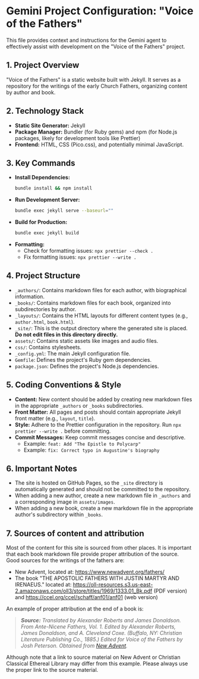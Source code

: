 # Gemini Project Configuration: "Voice of the Fathers"

This file provides context and instructions for the Gemini agent to effectively
assist with development on the "Voice of the Fathers" project.

## 1. Project Overview

"Voice of the Fathers" is a static website built with Jekyll. It serves as a
repository for the writings of the early Church Fathers, organizing content by
author and book.

## 2. Technology Stack

- **Static Site Generator:** Jekyll
- **Package Manager:** Bundler (for Ruby gems) and npm (for Node.js packages,
  likely for development tools like Prettier)
- **Frontend:** HTML, CSS (Pico.css), and potentially minimal JavaScript.

## 3. Key Commands

- **Install Dependencies:**
  ```bash
  bundle install && npm install
  ```
- **Run Development Server:**
  ```bash
  bundle exec jekyll serve --baseurl=""
  ```
- **Build for Production:**
  ```bash
  bundle exec jekyll build
  ```
- **Formatting:**
  - Check for formatting issues: `npx prettier --check .`
  - Fix formatting issues: `npx prettier --write .`

## 4. Project Structure

- `_authors/`: Contains markdown files for each author, with biographical
  information.
- `_books/`: Contains markdown files for each book, organized into
  subdirectories by author.
- `_layouts/`: Contains the HTML layouts for different content types (e.g.,
  `author.html`, `book.html`).
- `_site/`: This is the output directory where the generated site is placed.
  **Do not edit files in this directory directly.**
- `assets/`: Contains static assets like images and audio files.
- `css/`: Contains stylesheets.
- `_config.yml`: The main Jekyll configuration file.
- `Gemfile`: Defines the project's Ruby gem dependencies.
- `package.json`: Defines the project's Node.js dependencies.

## 5. Coding Conventions & Style

- **Content:** New content should be added by creating new markdown files in the
  appropriate `_authors` or `_books` subdirectories.
- **Front Matter:** All pages and posts should contain appropriate Jekyll front
  matter (e.g., `layout`, `title`).
- **Style:** Adhere to the Prettier configuration in the repository. Run
  `npx prettier --write .` before committing.
- **Commit Messages:** Keep commit messages concise and descriptive.
  - Example: `feat: Add "The Epistle to Polycarp"`
  - Example: `fix: Correct typo in Augustine's biography`

## 6. Important Notes

- The site is hosted on GitHub Pages, so the `_site` directory is automatically
  generated and should not be committed to the repository.
- When adding a new author, create a new markdown file in `_authors` and a
  corresponding image in `assets/images`.
- When adding a new book, create a new markdown file in the appropriate author's
  subdirectory within `_books`.

## 7. Sources of content and attribution

Most of the content for this site is sourced from other places. It is important
that each book markdown file provide proper attribution of the source. Good
sources for the writings of the fathers are:

- New Advent, located at: https://www.newadvent.org/fathers/
- The book "THE APOSTOLIC FATHERS WITH JUSTIN MARTYR AND IRENAEUS." located at:
  https://oll-resources.s3.us-east-2.amazonaws.com/oll3/store/titles/1969/1333.01_Bk.pdf
  (PDF version) and https://ccel.org/ccel/schaff/anf01/anf01 (web version)

An example of proper attribution at the end of a book is:

> _**Source:** Translated by Alexander Roberts and James Donaldson. From
> Ante-Nicene Fathers, Vol. 1. Edited by Alexander Roberts, James Donaldson, and
> A. Cleveland Coxe. (Buffalo, NY: Christian Literature Publishing Co., 1885.)
> Edited for Voice of the Fathers by Josh Peterson. Obtained from
> [New Advent](https://www.newadvent.org/fathers/0105.htm)._

Although note that a link to source material on New Advent or Christian
Classical Ethereal Library may differ from this example. Please always use the
proper link to the source material.
